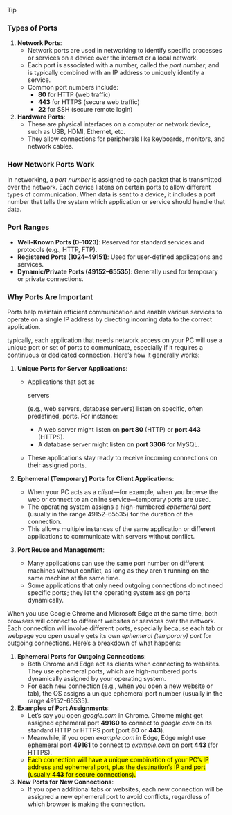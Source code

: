 > [!TIP]
>
> ### Types of Ports
>
> 1. **Network Ports**:
>    - Network ports are used in networking to identify specific processes or services on a device over the internet or a local network.
>    - Each port is associated with a number, called the *port number*, and is typically combined with an IP address to uniquely identify a service.
>    - Common port numbers include:
>      - **80** for HTTP (web traffic)
>      - **443** for HTTPS (secure web traffic)
>      - **22** for SSH (secure remote login)
> 2. **Hardware Ports**:
>    - These are physical interfaces on a computer or network device, such as USB, HDMI, Ethernet, etc.
>    - They allow connections for peripherals like keyboards, monitors, and network cables.
>
> ### How Network Ports Work
>
> In networking, a *port number* is assigned to each packet that is transmitted over the network. Each device listens on certain ports to allow different types of communication. When data is sent to a device, it includes a port number that tells the system which application or service should handle that data.
>
> ### Port Ranges
>
> - **Well-Known Ports (0–1023)**: Reserved for standard services and protocols (e.g., HTTP, FTP).
> - **Registered Ports (1024–49151)**: Used for user-defined applications and services.
> - **Dynamic/Private Ports (49152–65535)**: Generally used for temporary or private connections.
>
> ### Why Ports Are Important
>
> Ports help maintain efficient communication and enable various services to operate on a single IP address by directing incoming data to the correct application.
>
> 
>
> 
>
> typically, each application that needs network access on your PC will use a unique port or set of ports to communicate, especially if it requires a continuous or dedicated connection. Here’s how it generally works:
>
> 1. **Unique Ports for Server Applications**:
>
>    - Applications that act as 
>
>      servers
>
>       (e.g., web servers, database servers) listen on specific, often predefined, ports. For instance:
>
>      - A web server might listen on **port 80** (HTTP) or **port 443** (HTTPS).
>      - A database server might listen on **port 3306** for MySQL.
>
>    - These applications stay ready to receive incoming connections on their assigned ports.
>
> 2. **Ephemeral (Temporary) Ports for Client Applications**:
>
>    - When your PC acts as a *client*—for example, when you browse the web or connect to an online service—temporary ports are used.
>    - The operating system assigns a high-numbered *ephemeral port* (usually in the range 49152–65535) for the duration of the connection.
>    - This allows multiple instances of the same application or different applications to communicate with servers without conflict.
>
> 3. **Port Reuse and Management**:
>
>    - Many applications can use the same port number on different machines without conflict, as long as they aren't running on the same machine at the same time.
>    - Some applications that only need outgoing connections do not need specific ports; they let the operating system assign ports dynamically.
>
> When you use Google Chrome and Microsoft Edge at the same time, both browsers will connect to different websites or services over the network. Each connection will involve different ports, especially because each tab or webpage you open usually gets its own *ephemeral (temporary) port* for outgoing connections. Here’s a breakdown of what happens:
>
> 1. **Ephemeral Ports for Outgoing Connections**:
>    - Both Chrome and Edge act as clients when connecting to websites. They use ephemeral ports, which are high-numbered ports dynamically assigned by your operating system.
>    - For each new connection (e.g., when you open a new website or tab), the OS assigns a unique ephemeral port number (usually in the range 49152–65535).
> 2. **Examples of Port Assignments**:
>    - Let’s say you open *google.com* in Chrome. Chrome might get assigned ephemeral port **49160** to connect to *google.com* on its standard HTTP or HTTPS port (port **80** or **443**).
>    - Meanwhile, if you open *example.com* in Edge, Edge might use ephemeral port **49161** to connect to *example.com* on port **443** (for HTTPS).
>    - <MARK>Each connection will have a unique combination of your PC’s IP address and ephemeral port, plus the destination’s IP and port (usually **443** for secure connections).</MARK>
> 3. **New Ports for New Connections**:
>    - If you open additional tabs or websites, each new connection will be assigned a new ephemeral port to avoid conflicts, regardless of which browser is making the connection.

